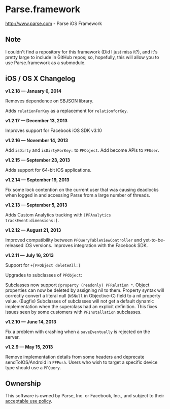 Parse.framework
===============

http://www.parse.com - Parse iOS Framework

Note
----

I couldn't find a repository for this framework (Did I just miss it?), and it's pretty large to include in GitHub repos; so, hopefully, this will allow you to use Parse.framework as a submodule.

iOS / OS X Changelog
--------------------



**v1.2.18 — January 6, 2014**

Removes dependence on SBJSON library.

Adds ```relationForKey``` as a replacement for ```relationforKey```.

**v1.2.17 — December 13, 2013**

Improves support for Facebook iOS SDK v3.10

**v1.2.16 — November 14, 2013**

Add ```isDirty``` and ```isDirtyForKey:``` to ```PFObject```.
Add become APIs to ```PFUser```.

**v1.2.15 — September 23, 2013**

Adds support for 64-bit iOS applications.

**v1.2.14 — September 19, 2013**

Fix some lock contention on the current user that was causing deadlocks when logged in and accessing Parse from a large number of threads.

**v1.2.13 — September 5, 2013**

Adds Custom Analytics tracking with ```[PFAnalytics trackEvent:dimensions:]```.

**v1.2.12 — August 21, 2013**

Improved compatibility between ```PFQueryTableViewController``` and yet-to-be-released iOS versions.
Improves integration with the Facebook SDK.

**v1.2.11 — July 16, 2013**

Support for ```+[PFObject deleteAll:]```

Upgrades to subclasses of ```PFObject```:

Subclasses now support ```@property (readonly) PFRelation *```.
Object properties can now be deleted by assigning nil to them.
Property syntax will correctly convert a literal null (```NSNull``` in Objective-C) field to a nil property value.
(Bugfix) Subclasses of subclasses will not get a default dynamic implementation when the superclass had an explicit definition. This fixes issues seen by some customers with ```PFInstallation``` subclasses.

**v1.2.10 — June 14, 2013**

Fix a problem with crashing when a ```saveEventually``` is rejected on the server.

**v1.2.9 — May 15, 2013**

Remove implementation details from some headers and deprecate sendToIOS/Android in ```PFPush```. Users who wish to target a specific device type should use a ```PFQuery```.

Ownership
---------

This software is owned by Parse, Inc. or Facebook, Inc., and subject to their [acceptable use policy].

[acceptable use policy]: https://www.parse.com/about/aup
